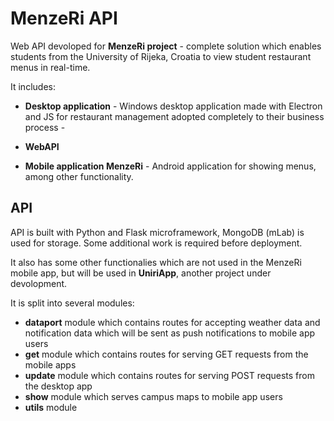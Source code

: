 # MenzeRi API

Web API devoloped for **MenzeRi project** - complete solution which enables students from the University of Rijeka, Croatia to view student restaurant menus in real-time.

It includes:

- **Desktop application** - Windows desktop application made with Electron and JS for restaurant management adopted completely to their business process - 

  [repo]: https://github.com/riverDeer12/menzeRi	"Github repo"

- **WebAPI**

- **Mobile application MenzeRi** - Android application for showing menus, among other functionality. 

  [zubi96]: https://github.com/zubi96

## API

API is built with Python and Flask microframework, MongoDB (mLab) is used for storage. Some additional work is required before deployment.

It also has some other functionalies which are not used in the MenzeRi mobile app, but will be used in **UniriApp**, another project under devolopment.

It is split into several modules:

- **dataport** module which contains routes for accepting weather data and notification data which will be sent as push notifications to mobile app users
- **get** module which contains routes for serving GET requests from the mobile apps
- **update** module which contains routes for serving POST requests from the desktop app
- **show** module which serves campus maps to mobile app users
- **utils** module



